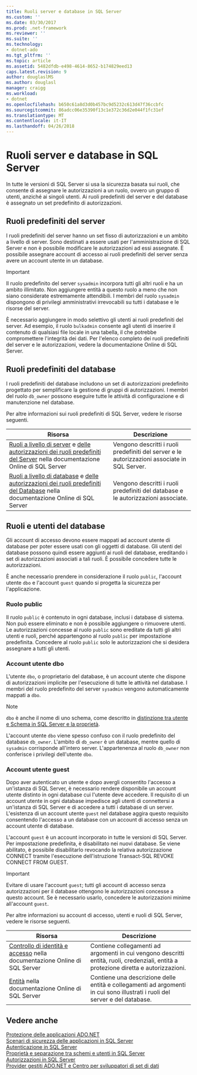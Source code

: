 ```yaml
---
title: Ruoli server e database in SQL Server
ms.custom: ''
ms.date: 03/30/2017
ms.prod: .net-framework
ms.reviewer: ''
ms.suite: ''
ms.technology:
- dotnet-ado
ms.tgt_pltfrm: ''
ms.topic: article
ms.assetid: 5482dfdb-e498-4614-8652-b174829eed13
caps.latest.revision: 9
author: douglaslMS
ms.author: douglasl
manager: craigg
ms.workload:
- dotnet
ms.openlocfilehash: b650c61a8d3d0b457bc9d5232c613d47f36ccbfc
ms.sourcegitcommit: 86adcc06e35390f13c1e372c36d2e044f1fc31ef
ms.translationtype: MT
ms.contentlocale: it-IT
ms.lasthandoff: 04/26/2018
---
```

# <a name="server-and-database-roles-in-sql-server"></a>Ruoli server e database in SQL Server
In tutte le versioni di SQL Server si usa la sicurezza basata sui ruoli, che consente di assegnare le autorizzazioni a un ruolo, ovvero un gruppo di utenti, anziché ai singoli utenti. Ai ruoli predefiniti del server e del database è assegnato un set predefinito di autorizzazioni.  
  
## <a name="fixed-server-roles"></a>Ruoli predefiniti del server  
 I ruoli predefiniti del server hanno un set fisso di autorizzazioni e un ambito a livello di server. Sono destinati a essere usati per l'amministrazione di SQL Server e non è possibile modificare le autorizzazioni ad essi assegnate. È possibile assegnare account di accesso ai ruoli predefiniti del server senza avere un account utente in un database.  
  
> [!IMPORTANT]
>  Il ruolo predefinito del server `sysadmin` incorpora tutti gli altri ruoli e ha un ambito illimitato. Non aggiungere entità a questo ruolo a meno che non siano considerate estremamente attendibili. I membri del ruolo `sysadmin` dispongono di privilegi amministrativi irrevocabili su tutti i database e le risorse del server.  
  
 È necessario aggiungere in modo selettivo gli utenti ai ruoli predefiniti del server. Ad esempio, il ruolo `bulkadmin` consente agli utenti di inserire il contenuto di qualsiasi file locale in una tabella, il che potrebbe compromettere l'integrità dei dati. Per l'elenco completo dei ruoli predefiniti del server e le autorizzazioni, vedere la documentazione Online di SQL Server.  
  
## <a name="fixed-database-roles"></a>Ruoli predefiniti del database  
 I ruoli predefiniti del database includono un set di autorizzazioni predefinito progettato per semplificare la gestione di gruppi di autorizzazioni. I membri del ruolo `db_owner` possono eseguire tutte le attività di configurazione e di manutenzione nel database.  
  
 Per altre informazioni sui ruoli predefiniti di SQL Server, vedere le risorse seguenti.  
  
|Risorsa|Descrizione|  
|--------------|-----------------|  
|[Ruoli a livello di server](http://msdn.microsoft.com/library/ms188659.aspx) e [delle autorizzazioni dei ruoli predefiniti del Server](http://msdn.microsoft.com/library/ms175892.aspx) nella documentazione Online di SQL Server|Vengono descritti i ruoli predefiniti del server e le autorizzazioni associate in SQL Server.|  
|[Ruoli a livello di database](http://msdn.microsoft.com/library/ms189121.aspx) e [delle autorizzazioni dei ruoli predefiniti del Database](http://msdn.microsoft.com/library/ms189612.aspx) nella documentazione Online di SQL Server|Vengono descritti i ruoli predefiniti del database e le autorizzazioni associate.|  
  
## <a name="database-roles-and-users"></a>Ruoli e utenti del database  
 Gli account di accesso devono essere mappati ad account utente di database per poter essere usati con gli oggetti di database. Gli utenti del database possono quindi essere aggiunti ai ruoli del database, ereditando i set di autorizzazioni associati a tali ruoli. È possibile concedere tutte le autorizzazioni.  
  
 È anche necessario prendere in considerazione il ruolo `public`, l'account utente `dbo` e l'account `guest` quando si progetta la sicurezza per l'applicazione.  
  
### <a name="the-public-role"></a>Ruolo public  
 Il ruolo `public` è contenuto in ogni database, inclusi i database di sistema. Non può essere eliminato e non è possibile aggiungere o rimuovere utenti. Le autorizzazioni concesse al ruolo `public` sono ereditate da tutti gli altri utenti e ruoli, perché appartengono al ruolo `public` per impostazione predefinita. Concedere al ruolo `public` solo le autorizzazioni che si desidera assegnare a tutti gli utenti.  
  
### <a name="the-dbo-user-account"></a>Account utente dbo  
 L'utente `dbo`, o proprietario del database, è un account utente che dispone di autorizzazioni implicite per l'esecuzione di tutte le attività nel database. I membri del ruolo predefinito del server `sysadmin` vengono automaticamente mappati a `dbo`.  
  
> [!NOTE]
>  `dbo` è anche il nome di uno schema, come descritto in [distinzione tra utente e Schema in SQL Server e la proprietà](../../../../../docs/framework/data/adonet/sql/ownership-and-user-schema-separation-in-sql-server.md).  
  
 L'account utente `dbo` viene spesso confuso con il ruolo predefinito del database `db_owner`. L'ambito di `db_owner` è un database, mentre quello di `sysadmin` corrisponde all'intero server. L'appartenenza al ruolo `db_owner` non conferisce i privilegi dell'utente `dbo`.  
  
### <a name="the-guest-user-account"></a>Account utente guest  
 Dopo aver autenticato un utente e dopo avergli consentito l'accesso a un'istanza di SQL Server, è necessario rendere disponibile un account utente distinto in ogni database cui l'utente deve accedere. Il requisito di un account utente in ogni database impedisce agli utenti di connettersi a un'istanza di SQL Server e di accedere a tutti i database di un server. L'esistenza di un account utente `guest` nel database aggira questo requisito consentendo l'accesso a un database con un account di accesso senza un account utente di database.  
  
 L'account `guest` è un account incorporato in tutte le versioni di SQL Server. Per impostazione predefinita, è disabilitato nei nuovi database. Se viene abilitato, è possibile disabilitarlo revocando la relativa autorizzazione CONNECT tramite l'esecuzione dell'istruzione Transact-SQL REVOKE CONNECT FROM GUEST.  
  
> [!IMPORTANT]
>  Evitare di usare l'account `guest`; tutti gli account di accesso senza autorizzazioni per il database ottengono le autorizzazioni concesse a questo account. Se è necessario usarlo, concedere le autorizzazioni minime all'account `guest`.  
  
 Per altre informazioni su account di accesso, utenti e ruoli di SQL Server, vedere le risorse seguenti.  
  
|Risorsa|Descrizione|  
|--------------|-----------------|  
|[Controllo di identità e accesso](http://msdn.microsoft.com/library/bb510418.aspx) nella documentazione Online di SQL Server|Contiene collegamenti ad argomenti in cui vengono descritti entità, ruoli, credenziali, entità a protezione diretta e autorizzazioni.|  
|[Entità](http://msdn.microsoft.com/library/ms181127.aspx) nella documentazione Online di SQL Server|Contiene una descrizione delle entità e collegamenti ad argomenti in cui sono illustrati i ruoli del server e del database.|  
  
## <a name="see-also"></a>Vedere anche  
 [Protezione delle applicazioni ADO.NET](../../../../../docs/framework/data/adonet/securing-ado-net-applications.md)  
 [Scenari di sicurezza delle applicazioni in SQL Server](../../../../../docs/framework/data/adonet/sql/application-security-scenarios-in-sql-server.md)  
 [Autenticazione in SQL Server](../../../../../docs/framework/data/adonet/sql/authentication-in-sql-server.md)  
 [Proprietà e separazione tra schemi e utenti in SQL Server](../../../../../docs/framework/data/adonet/sql/ownership-and-user-schema-separation-in-sql-server.md)  
 [Autorizzazioni in SQL Server](../../../../../docs/framework/data/adonet/sql/authorization-and-permissions-in-sql-server.md)  
 [Provider gestiti ADO.NET e Centro per sviluppatori di set di dati](http://go.microsoft.com/fwlink/?LinkId=217917)
